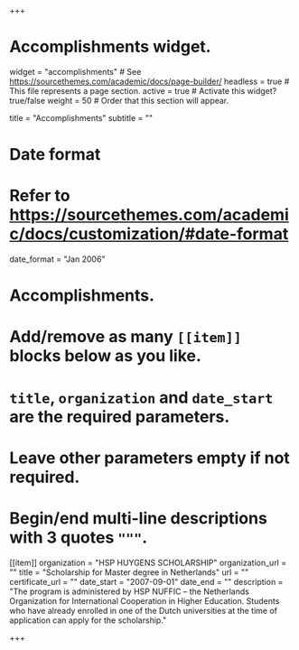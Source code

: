 +++
# Accomplishments widget.
widget = "accomplishments"  # See https://sourcethemes.com/academic/docs/page-builder/
headless = true  # This file represents a page section.
active = true  # Activate this widget? true/false
weight = 50  # Order that this section will appear.

title = "Accomplish&shy;ments"
subtitle = ""

# Date format
#   Refer to https://sourcethemes.com/academic/docs/customization/#date-format
date_format = "Jan 2006"

# Accomplishments.
#   Add/remove as many `[[item]]` blocks below as you like.
#   `title`, `organization` and `date_start` are the required parameters.
#   Leave other parameters empty if not required.
#   Begin/end multi-line descriptions with 3 quotes `"""`.

[[item]]
  organization = "HSP HUYGENS SCHOLARSHIP"
  organization_url = ""
  title = "Scholarship for Master degree in Netherlands"
  url = ""
  certificate_url = ""
  date_start = "2007-09-01"
  date_end = ""
  description = "The program is administered by HSP NUFFIC – the Netherlands Organization for International Cooperation in Higher Education. Students who have already enrolled in one of the Dutch universities at the time of application can apply for the scholarship."

+++
